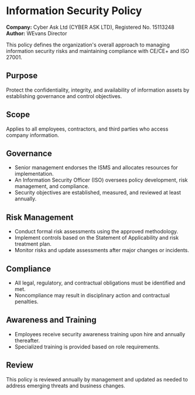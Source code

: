 # Information Security Policy

**Company:** Cyber Ask Ltd (CYBER ASK LTD), Registered No. 15113248  
**Author:** WEvans Director

This policy defines the organization's overall approach to managing information security risks and maintaining compliance with CE/CE+ and ISO 27001.

## Purpose

Protect the confidentiality, integrity, and availability of information assets by establishing governance and control objectives.

## Scope

Applies to all employees, contractors, and third parties who access company information.

## Governance

- Senior management endorses the ISMS and allocates resources for implementation.
- An Information Security Officer (ISO) oversees policy development, risk management, and compliance.
- Security objectives are established, measured, and reviewed at least annually.

## Risk Management

- Conduct formal risk assessments using the approved methodology.
- Implement controls based on the Statement of Applicability and risk treatment plan.
- Monitor risks and update assessments after major changes or incidents.

## Compliance

- All legal, regulatory, and contractual obligations must be identified and met.
- Noncompliance may result in disciplinary action and contractual penalties.

## Awareness and Training

- Employees receive security awareness training upon hire and annually thereafter.
- Specialized training is provided based on role requirements.

## Review

This policy is reviewed annually by management and updated as needed to address emerging threats and business changes.
